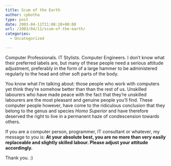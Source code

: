 ```yaml
---
title: Scum of the Earth
author: cpbotha
type: post
date: 2003-04-11T21:08:20+00:00
url: /2003/04/11/scum-of-the-earth/
categories:
  - Uncategorized

---
```

Computer Professionals. IT Stylists. Computer Engineers. I don’t know what their preferred labels are, but many of these people need a serious attitude adjustment, preferably in the form of a large hammer to be administered regularly to the head and other soft parts of the body.

You know what I’m talking about: those people who work with computers yet think they’re somehow better than than the rest of us. Unskilled labourers who have made peace with the fact that they’re unskilled labourers are the most pleasant and genuine people you’ll find. These computer people however, have come to the ridiculous conclusion that they belong to the genus and species _Homo Superior_ and have therefore deserved the right to live in a permanent haze of condescension towards others.

If you are a computer person, programmer, IT consultant or whatever, my message to you is: **At your absolute best, you are no more than very easily replaceable and slightly skilled labour. Please adjust your attitude accordingly.**

Thank you. :)
